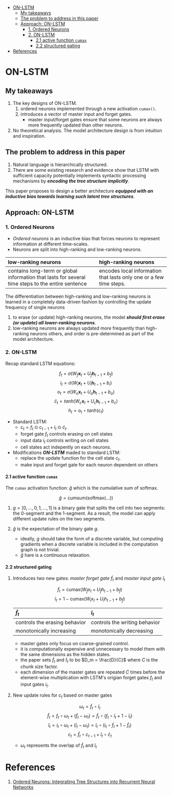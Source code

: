 <!-- TOC depthFrom:1 depthTo:6 withLinks:1 updateOnSave:1 orderedList:0 -->

- [ON-LSTM](#on-lstm)
	- [My takeaways](#my-takeaways)
	- [The problem to address in this paper](#the-problem-to-address-in-this-paper)
	- [Approach: ON-LSTM](#approach-on-lstm)
		- [1. Ordered Neurons](#1-ordered-neurons)
		- [2. ON-LSTM](#2-on-lstm)
			- [2.1 active function `cumax`](#21-active-function-cumax)
			- [2.2 structured gating](#22-structured-gating)
- [References](#references)

<!-- /TOC -->

# ON-LSTM

## My takeaways

1. The key designs of ON-LSTM.
    1. ordered neurons implemented through a new activation `cumax()`.
    1. introduces a vector of master input and forget gates.
        - master input/forget gates ensure that some neurons are always more frequently updated than other neurons.
1. No theoretical analysis. The model architecture design is from intuition and inspiration.

## The problem to address in this paper

1. Natural language is hierarchically structured.
1. There are some existing research and evidence show that LSTM with sufficient capacity potentially implements syntactic processing mechanisms by _**encoding the tree structure implicitly**_.

This paper proposes to design a better architecture _**equipped with an inductive bias towards learning such latent tree structures**_.

## Approach: ON-LSTM

### 1. Ordered Neurons

- _Ordered neurons_ is an inductive bias that forces neurons to represent information at different time-scales.
- Neurons are split into high-ranking and low-ranking neurons.

|low-ranking neurons|high-ranking neurons|
|:--|:--|
|contains long-term or global information that lasts for several time steps to the entire sentence|encodes local information that lasts only one or a few time steps.

The differentiation between high-ranking and low-ranking neurons is learned in a completely data-driven fashion by controlling the update frequency of single neurons
1. to erase (or update) high-ranking neurons, the model _**should first erase (or update) all lower-ranking neurons**_.
1. low-ranking neurons are always updated more frequently than high-ranking neurons others, and order is pre-determined as part of the model architecture.

### 2. ON-LSTM

Recap standard LSTM equations:

$$f_t = \sigma (W_f\mathbf{x}_t + U_f\mathbf{h}_{t-1} + b_f) \tag{1}$$
$$i_t = \sigma (W_i\mathbf{x}_t + U_i\mathbf{h}_{t-1} + b_i) \tag{2}$$
$$o_t = \sigma (W_o\mathbf{x}_t + U_o\mathbf{h}_{t-1} + b_o) \tag{3}$$
$$\hat{c}_t = tanh(W_c\mathbf{x}_t + U_c\mathbf{h}_{t-1} + b_c) \tag{4}$$
$$h_t = o_t \circ tanh(c_t) \tag{5}$$

- Standard LSTM:
    - $c_t = f_t \odot c_{t-1} + i_t \odot \tilde{c}_t$.
    - forget gate $f_t$ controls erasing on cell states
    - input data $i_t$ controls writing on cell states
    - cell states act indepently on each neurons.
- Modifications _**ON-LSTM**_ maded to standard LSTM:
    - replace the update function for the cell state $c_t$.
    - make input and forget gate for each neuron dependent on others

#### 2.1 active function `cumax`

The `cumax` activation function: $\hat{g}$ which is the cumulative sum of softmax.

$$\hat{g} = \text{cumsum(softmax(...))}$$

1. $g = [0,...,0,1,..., 1]$ is a binary gate that splits the cell into two segments: the 0-segment and the 1-segment. As a result, the model can apply different update rules on the two segments.
1. $\hat{g}$ is the expectation of the binary gate $g$.

    - ideally, $g$ should take the form of a discrete variable, but computing gradients when a discrete variable is included in the computation graph is not trivial.
    - $\hat{g}$ hare is a continuous relaxation.

#### 2.2 structured gating

1. Introduces two new gates: _master forget gate_ $\tilde{f}_t$ and _master input gate_ $\tilde{i}_t$

    $$\tilde{f}_t = \text{cumax}(W_{\tilde{f}}x_t + U_{\tilde{f}}h_{t-1} + b_{\tilde{f}}) \tag{6}$$
    $$\tilde{i}_t = 1-\text{cumax}(W_{\tilde{i}}x_t + U_{\tilde{i}}h_{t-1} + b_{\tilde{f}}) \tag{7}$$

    |$\tilde{f}_t$|$\tilde{i}_t$|
    |:--|:--|
    |controls the erasing behavior|controls the writing behavior|
    |monotonically increasing|monotonically decreasing|

    - master gates only focus on coarse-grained control.
    - it is computationally expensive and unnecessary to model them with the same dimensions as the hidden states.
    - the paper sets $\tilde{f}_t$ and $\tilde{t}_t$ to bo $D_m = \frac{D}{C}$ where $C$ is the chunk size factor.
    - each dimension of the master gates are repeated $C$ times before the element-wise multiplication with LSTM's origian forget gates $f_t$ and input gates $i_t$.

1. New update rules for $c_t$ based on master gates

    $$\omega_t = \tilde{f}_t\circ \tilde{i}_t \tag{8}$$
    $$\hat{f}_t = f_t \circ \omega_t + (\tilde{f}_t - \omega_t) = \tilde{f}_t \circ (f_t \circ \tilde{i}_t + 1 - \tilde{i}_t) \tag{9}$$
    $$\hat{i}_t = i_t \circ \omega_t + (\tilde{i}_t - \omega_t) = \tilde{i}_t \circ (i_t \circ \tilde{f}_t + 1 - \tilde{f}_t) \tag{10}$$
    $$c_t = \hat{f}_t \circ c_{t-1} + \hat{i}_t \circ \hat{c}_t \tag{11 }$$

    - $\omega_t$ represents the overlap of $\tilde{f}_t$ and $\tilde{i}_t$

# References

1. [Ordered Neurons: Integrating Tree Structures into Recurrent Neural Networks](https://openreview.net/forum?id=B1l6qiR5F7)

